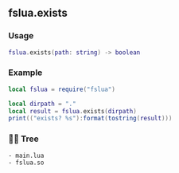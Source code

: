 ## fslua.exists
### Usage
```lua
fslua.exists(path: string) -> boolean
```
### Example
```lua
local fslua = require("fslua")

local dirpath = "."
local result = fslua.exists(dirpath)
print(("exists? %s"):format(tostring(result)))
```
### 🌲🌳 Tree
```
- main.lua
- fslua.so
```

